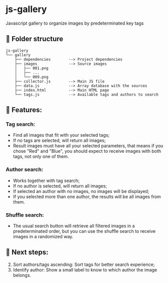 # js-gallery
Javascript gallery to organize images by predeterminated key tags

## :open_file_folder: Folder structure
```
js-gallery
└── gallery
    ├── dependencies        --> Project dependencies
    ├── images              --> Source images
    │   ├── 001.png
    │   ├── ...
    │   └── 009.png
    ├── collector.js        --> Main JS file
    ├── data.js             --> Array database with the sources
    ├── index.html          --> Main HTML page
    └── tags.js             --> Available tags and authors to search
```

## :page_facing_up: Features:
### Tag search: 
- Find all images that fit with your selected tags;
- If no tags are selected, will return all images;
- Result images must have all your selected parameters, that means if you chose "Red" and "Blue", you should expect to receive images with both tags, not only one of them.
### Author search:
- Works together with tag search;
- If no author is selected, will return all images;
- If selected an author with no images, no images will be displayed;
- If you selected more than one author, the results will be all images from them.
### Shuffle search:
- The usual search button will retrieve all filtered images in a predeterminated order, but you can use the shuffle search to receive images in a randomized way.

## :construction: Next steps:
2. Sort authors/tags ascending: Sort tags for better search experience;
3. Identify author: Show a small label to know to which author the image belongs.